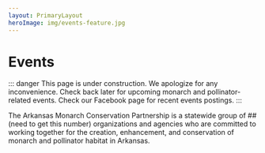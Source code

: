 ```yaml
---
layout: PrimaryLayout
heroImage: img/events-feature.jpg
---
```

# Events

::: danger This page is under construction.
We apologize for any inconvenience. Check back later for upcoming monarch and pollinator-related events. Check our Facebook page for recent events postings.
:::

The Arkansas Monarch Conservation Partnership is a statewide group of ## (need to get this number) organizations and agencies who are committed to working together for the creation, enhancement, and conservation of monarch and pollinator habitat in Arkansas.